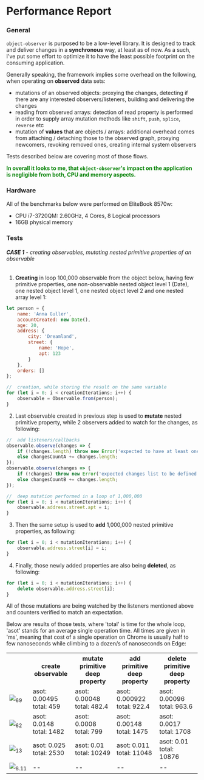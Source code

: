 # Performance Report

### General
`object-observer` is purposed to be a low-level library.
It is designed to track and deliver changes in a __synchronous__ way, at least as of now.
As a such, I've put some effort to optimize it to have the least possible footprint on the consuming application.

Generally speaking, the framework implies some overhead on the following, when operating on __observed__ data sets:
- mutations of an observed objects: proxying the changes, detecting if there are any interested observers/listeners, building and delivering the changes
- reading from observed arrays: detection of read property is performed in order to supply array mutation methods like `shift`, `push`, `splice`, `reverse` etc
- mutation of __values__ that are objects / arrays: additional overhead comes from attaching / detaching those to the observed graph, proxying newcomers, revoking removed ones, creating internal system observers

Tests described below are covering most of those flows.

<span style="color:green">__In overall it looks to me, that `object-observer`'s impact on the application is negligible from both, CPU and memory aspects.__
</span>

### Hardware
All of the benchmarks below were performed on EliteBook 8570w:
- CPU i7-3720QM: 2.60GHz, 4 Cores, 8 Logical processors
- 16GB physical memory

### Tests

###### __CASE 1__ - creating observables, mutating nested primitive properties of an observable


1. __Creating__ in loop 100,000 observable from the object below, having few primitive properties, one non-observable nested object level 1 (Date), one nested object level 1, one nested object level 2 and one nested array level 1:
```javascript
let person = {
    name: 'Anna Guller',
    accountCreated: new Date(),
    age: 20,
    address: {
        city: 'Dreamland',
        street: {
            name: 'Hope',
            apt: 123
        }
    },
    orders: []
};

//  creation, while storing the result on the same variable
for (let i = 0; i < creationIterations; i++) {
    observable = Observable.from(person);
}
```

2. Last observable created in previous step is used to __mutate__ nested primitive property, while 2 observers added to watch for the changes, as following:
```javascript
//	add listeners/callbacks
observable.observe(changes => {
	if (!changes.length) throw new Error('expected to have at least one change in the list');
	else changesCountA += changes.length;
});
observable.observe(changes => {
	if (!changes) throw new Error('expected changes list to be defined');
	else changesCountB += changes.length;
});

//  deep mutation performed in a loop of 1,000,000
for (let i = 0; i < mutationIterations; i++) {
	observable.address.street.apt = i;
}
```

3. Then the same setup is used to __add__ 1,000,000 nested primitive properties, as following:
```javascript
for (let i = 0; i < mutationIterations; i++) {
	observable.address.street[i] = i;
}
```

4. Finally, those newly added properties are also being __deleted__, as following:
```javascript
for (let i = 0; i < mutationIterations; i++) {
	delete observable.address.street[i];
}
```

All of those mutations are being watched by the listeners mentioned above and counters verified to match an expectation.

Below are results of those tests, where 'total' is time for the whole loop, 'asot' stands for an average single operation time.
All times are given in 'ms', meaning that cost of a single operation on Chrome is usually half to few nanoseconds while climbing to a dozen/s of nanoseconds on Edge:

<table>
    <tr>
        <th></th>
        <th>create observable</th>
        <th>mutate primitive deep property</th>
        <th>add primitive deep property</th>
        <th>delete primitive deep property</th>
    </tr>
    <tr>
        <td style="white-space:nowrap"><img src="https://github.com/gullerya/object-observer/raw/master/docs/browser_icons/chrome.png"><sub>69</sub></td>
        <td>
            asot: 0.00495<br>
            total: 459
        </td>
        <td>
            asot: 0.00048<br>
            total: 482.4
        </td>
        <td>
            asot: 0.000922<br>
            total: 922.4
        </td>
        <td>
            asot: 0.00096<br>
            total: 963.6
        </td>
    </tr>
    <tr>
        <td style="white-space:nowrap"><img src="https://github.com/gullerya/object-observer/raw/master/docs/browser_icons/firefox.png"><sub>62</sub></td>
        <td>
            asot: 0.0148<br>
            total: 1482
        </td>
        <td>
            asot: 0.0008<br>
            total: 799
        </td>
        <td>
            asot: 0.00148<br>
            total: 1475
        </td>
        <td>
            asot: 0.0017<br>
            total: 1708
        </td>
    </tr>
    <tr>
        <td style="white-space:nowrap"><img src="https://github.com/gullerya/object-observer/raw/master/docs/browser_icons/edge.png"><sub>13</sub></td>
        <td>
            asot: 0.025<br>
            total: 2530
        </td>
        <td>
            asot: 0.01<br>
            total: 10249
        </td>
        <td>
            asot: 0.011<br>
            total: 11048
        </td>
        <td>
            asot: 0.01<br>
            total: 10876
        </td>
    </tr>
    <tr>
        <td style="white-space:nowrap"><img src="https://github.com/gullerya/object-observer/raw/master/docs/browser_icons/nodejs.png"><sub>8.11</sub></td>
        <td>--</td>
        <td>--</td>
        <td>--</td>
        <td>--</td>
    </tr>
</table>